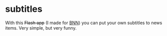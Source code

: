 <!--
  id: 300
  date: 2007-09-17T18:36:07
  modified: 2007-09-17T18:36:07
  slug: subtitles
  type: post
  excerpt: <p>With this Flash app (I made for BNN) you can put your own subtitles to news items. Very simple, but very funny.</p> 
  content: <p>With this <del>Flash app</del> (I made for <a href="http://www.bnn.nl/" target="_blank">BNN</a>) you can put your own subtitles to news items. Very simple, but very funny.</p> 
  categories: Flash,work,Actionscript
  tags: 
-->

# subtitles

<p>With this <del>Flash app</del> (I made for <a href="http://www.bnn.nl/" target="_blank">BNN</a>) you can put your own subtitles to news items. Very simple, but very funny.</p>


